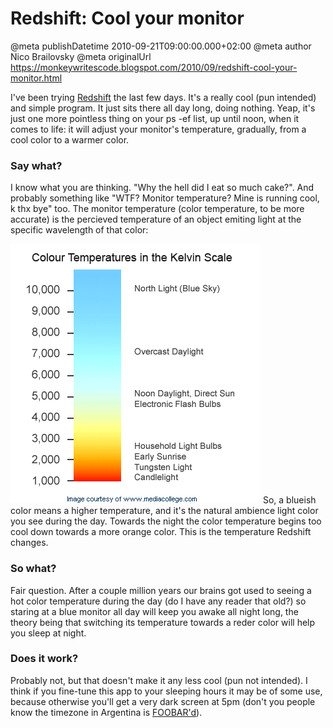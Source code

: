 # Redshift: Cool your monitor

@meta publishDatetime 2010-09-21T09:00:00.000+02:00
@meta author Nico Brailovsky
@meta originalUrl https://monkeywritescode.blogspot.com/2010/09/redshift-cool-your-monitor.html

I've been trying [Redshift](http://jonls.dk/redshift/) the last few days. It's a really cool (pun intended) and simple program. It just sits there all day long, doing nothing. Yeap, it's just one more pointless thing on your ps -ef list, up until noon, when it comes to life: it will adjust your monitor's temperature, gradually, from a cool color to a warmer color.

### Say what?

I know what you are thinking. "Why the hell did I eat so much cake?". And probably something like "WTF? Monitor temperature? Mine is running cool, k thx bye" too. The monitor temperature (color temperature, to be more accurate) is the percieved temperature of an object emiting light at the specific wavelength of that color:

![](/blog_img/colour-temperature.gif)
So, a blueish color means a higher temperature, and it's the natural ambience light color you see during the day. Towards the night the color temperature begins too cool down towards a more orange color. This is the temperature Redshift changes.

### So what?

Fair question. After a couple million years our brains got used to seeing a hot color temperature during the day (do I have any reader that old?) so staring at a blue monitor all day will keep you awake all night long, the theory being that switching its temperature towards a reder color will help you sleep at night.

### Does it work?

Probably not, but that doesn't make it any less cool (pun not intended). I think if you fine-tune this app to your sleeping hours it may be of some use, because otherwise you'll get a very dark screen at 5pm (don't you people know the timezone in Argentina is [FOOBAR'd](https://bugs.launchpad.net/ubuntu/+source/tzdata/+bug/278419)).


